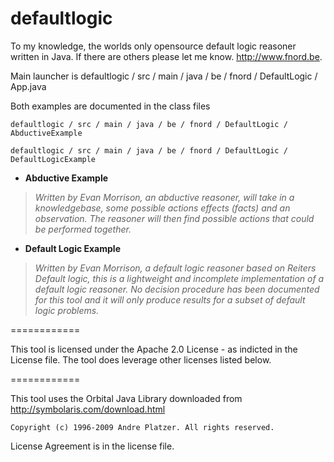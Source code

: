 defaultlogic
============

To my knowledge, the worlds only opensource default logic reasoner written in Java. If there are others please let me know. 
http://www.fnord.be.


Main launcher is  defaultlogic / src / main / java / be / fnord / DefaultLogic / App.java 

Both examples are documented in the class files 

    defaultlogic / src / main / java / be / fnord / DefaultLogic / AbductiveExample

    defaultlogic / src / main / java / be / fnord / DefaultLogic / DefaultLogicExample

* **Abductive Example**
> *Written by Evan Morrison, an abductive reasoner, will take in a knowledgebase, some possible actions effects (facts) and an observation. The reasoner will then find possible actions that could be performed together.*

* **Default Logic Example**
> *Written by Evan Morrison, a default logic reasoner based on Reiters Default logic, this is a lightweight and incomplete implementation of a default logic reasoner. No decision procedure has been documented for this tool and it will only produce results for a subset of default logic problems.*


============

This tool is licensed under the Apache 2.0 License - as indicted in the License file. The tool does leverage other licenses listed below. 

============

This tool uses the Orbital Java Library downloaded from 
http://symbolaris.com/download.html

    Copyright (c) 1996-2009 Andre Platzer. All rights reserved.

License Agreement is in the license file. 




